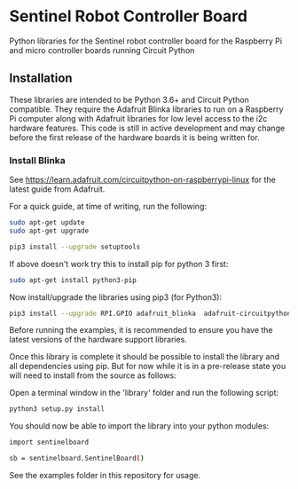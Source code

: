 # Sentinel Robot Controller Board
Python libraries for the Sentinel robot controller board for the Raspberry Pi and micro controller boards running Circuit Python

## Installation

These libraries are intended to be Python 3.6+ and Circuit Python compatible. They require the Adafruit Blinka libraries to run on a Raspberry Pi computer along with Adafruit libraries for low level access to the i2c hardware features. This code is still in active development and may change before the first release of the hardware boards it is being written for.

### Install Blinka
See https://learn.adafruit.com/circuitpython-on-raspberrypi-linux for the latest guide from Adafruit.

For a quick guide, at time of writing, run the following:
```bash
sudo apt-get update
sudo apt-get upgrade
```

```bash
pip3 install --upgrade setuptools
```

If above doesn't work try this to install pip for python 3 first:
```bash
sudo apt-get install python3-pip
```

Now install/upgrade the libraries using pip3 (for Python3):
```bash
pip3 install --upgrade RPI.GPIO adafruit_blinka  adafruit-circuitpython-pca9685 adafruit-circuitpython-mcp230xx
```
Before running the examples, it is recommended to ensure you have the latest versions of the hardware support libraries.

Once this library is complete it should be possible to install the library and all dependencies using pip. But for now while it is in a pre-release state you will need to install from the source as follows:

Open a terminal window in the 'library' folder and run the following script:
```bash
python3 setup.py install
```

You should now be able to import the library into your python modules:
```bash
import sentinelboard

sb = sentinelboard.SentinelBoard()
```

See the examples folder in this repository for usage.

